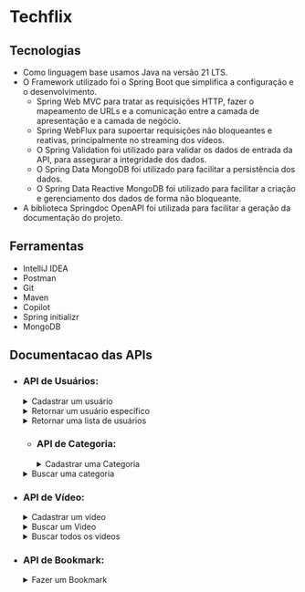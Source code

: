 # Techflix

## Tecnologias

- Como linguagem base usamos Java na versão 21 LTS.
- O Framework utilizado foi o Spring Boot que simplifica a configuração e o desenvolvimento.
    - Spring Web MVC para tratar as requisições HTTP, fazer o mapeamento de URLs e a comunicação entre a camada de apresentação e a camada de negócio.
    - Spring WebFlux para supoertar requisições não bloqueantes e reativas, principalmente no streaming dos vídeos.
    - O Spring Validation foi utilizado para validar os dados de entrada da API, para assegurar a integridade dos dados.
    - O Spring Data MongoDB foi utilizado para facilitar a persistência dos dados.
    - O Spring Data Reactive MongoDB foi utilizado para facilitar a criação e gerenciamento dos dados de forma não bloqueante.
- A biblioteca Springdoc OpenAPI foi utilizada para facilitar a geração da documentação do projeto.

## Ferramentas

- IntelliJ IDEA
- Postman
- Git
- Maven
- Copilot
- Spring initializr
- MongoDB

## Documentacao das APIs

- ### API de Usuários:

  <details>
    <summary>Cadastrar um usuário</summary>

    - POST: http://localhost:8080/users/
        - Request:
          ```bash
            curl -X POST 'localhost:8080/users' -H 'Content-Type: application/json' \
            --data '{
                "name": "João Augusto de Oliveira",
                "email": "password",
            }'
          ```
        - Response 201:
            No body returned for response
  </details>

  <details>  
   <summary>Retornar um usuário específico</summary>

    - GET: http://localhost:8080/users/{id} *(id do usuário buscado)*
        - Request:
          ```bash
            curl -X GET 'http://localhost:8080/users/65abbc3b252b6124cbb4c9fc'
          ```
        - Response 200:
          ```json
            {
              "id": "65abbc3b252b6124cbb4c9fc",
              "name": "Sérgio",
              "email": "mail@m.com"
            }
          ```
        - Response 404:
          ```json
            {
              "type": "about:blank",
              "title": "Bad Request",
              "status": 400,
              "detail": "User not found",
              "instance": "/users/65abbc3b252b6124cbb4c9f3c"
            }
          ```
  </details>

  <details>
    <summary>Retornar uma lista de usuários</summary>

    - GET: http://localhost:8080/users
        - Request:
          ```bash
            curl -X GET 'http://localhost:8080/users'
          ```
          - Response 200:
            ```json
             {
                "content": [
                    {
                    "id": "65abbc3b252b6124cbb4c9fc",
                    "name": "Sérgio",
                    "email": "mail@m.com"
                    },
                    {
                    "id": "65adc8285620df7cbd75b7fe",
                    "name": "Sérgio",
                    "email": "mail2@m.com"
                    },
                    {
                    "id": "65adc84c5620df7cbd75b7ff",
                    "name": "Sérgio",
                    "email": "mail2@m.com"
                    }
                ],
                "totalPages": 1,
                "totalElements": 3,
                "currentPage": 0,
                "elementsPerPage": 10
                }
            ```
  </details>

  - ### API de Categoria:

    <details>
     <summary>Cadastrar uma Categoria</summary>

      - POST: http://localhost:8080/categories
          - Request:
            ```bash
              curl -X POST 'localhost:8080/categories' \
              -H 'Content-Type: application/json' \
              --data '{
                  "name": "animation",
              }'
            ```
            
              - Response 404:
                ```json
                  {
                    "type": "about:blank",
                    "title": "Bad Request",
                    "status": 400,
                    "detail": "Category not found",
                    "instance": "/categories/animation23"
                }
              ```
              
              - Response 400
                {
                    "type": "about:blank",
                    "title": "Bad Request",
                    "status": 400,
                    "detail": "Category name can't be empty or null.",
                    "instance": "/categories"
                }

    </details>

  <details>
    <summary>Buscar uma categoria</summary>

    - GET: http://localhost:8080/categories/{name} *(nome da categoria buscada)*
        - Request:
          ```bash
            curl -X GET 'localhost:8080/categories/animation'
          ```
        - Response 200:
          ```json
            {
              "name" : "animation"
            }
          ```
  </details>


- ### API de Vídeo:

  <details>
    <summary>Cadastrar um video</summary>

    - POST: http://localhost:8080/videos/
        - Request:
          ```bash
            curl -X POST 'localhost:8080/videos' \
            -H 'Content-Type: application/json' \
            --data '{
                "title": "Dumbo 2",
                "description": "Dumbo video 2",
                "categoryName": "animation",
            }'
          ```
        - Response 400
          ```json
            {
              "type": "about:blank",
              "title": "Bad Request",
              "status": 400,
              "detail": "Video not found",
              "instance": "/videos/1"
            }
          ```
  </details>
  <details>
    <summary>Buscar um Video</summary>

    - GET: http://localhost:8080/videos/{id} *(id do vídeo buscado)*
        - Request
          ```bash
            curl -X GET 'localhost:8080/videos/65abbc65252b6124cbb4c9fe'
          ```
          - Response 200
            ```json
            {
                "id": "65abbc65252b6124cbb4c9fe",
                "title": "Dumbo 2",
                "description": "Dumbo video 2",
                "categoryName": "animation",
                "uri": "/videos/play/65abbc65252b6124cbb4c9fe",
                "publicationDate": "2024-01-20T09:28:21.754"
            }
          ```
          
          - Response 400
            ```json
              {
                    "type": "about:blank",
                    "title": "Bad Request",
                    "status": 400,
                    "detail": "Video not found",
                    "instance": "/videos/65abbc65252b6124cbb4c9fe4"
            }
          ```
  </details>
  <details>
    <summary>Buscar todos os videos</summary>

    - GET: http://localhost:8080/videos
        - Request:
          ```bash
            curl -X GET 'localhost:8080/videos'
          ```
        - Response 200
          ```json
            {
            "content": [
                      {
                          "id": "65abbc65252b6124cbb4c9fe",
                          "title": "Dumbo 2",
                          "description": "Dumbo video 2",
                          "categoryName": "animation",
                          "uri": "/videos/play/65abbc65252b6124cbb4c9fe",
                          "publicationDate": "2024-01-20T09:28:21.754"
                      },
                      {
                          "id": "65ae42b1c377515c8b0b6649",
                          "title": "Dumbo 2",
                          "description": "Dumbo video 2",
                          "categoryName": "animation2",
                          "uri": "/videos/play/65ae42b1c377515c8b0b6649",
                          "publicationDate": "2024-01-22T07:25:53.935"
                      }
              ],
              "totalPages": 1,
              "totalElements": 2,
              "currentPage": 0,
              "elementsPerPage": 10
              }
          ```
  </details>

- ### API de Bookmark:

  <details>
    <summary>Fazer um Bookmark</summary>

    - POST: http://localhost:8080/video/{videoId}/user/{userId}
        - Request:
          ```bash
            curl -X POST 'localhost:8080/bookmarks/video/65abbc65252b6124cbb4c9fe/user/65abbc3b252b6124cbb4c9fc' \
            -H 'Content-Type: application/json' 
          ```
  </details>
